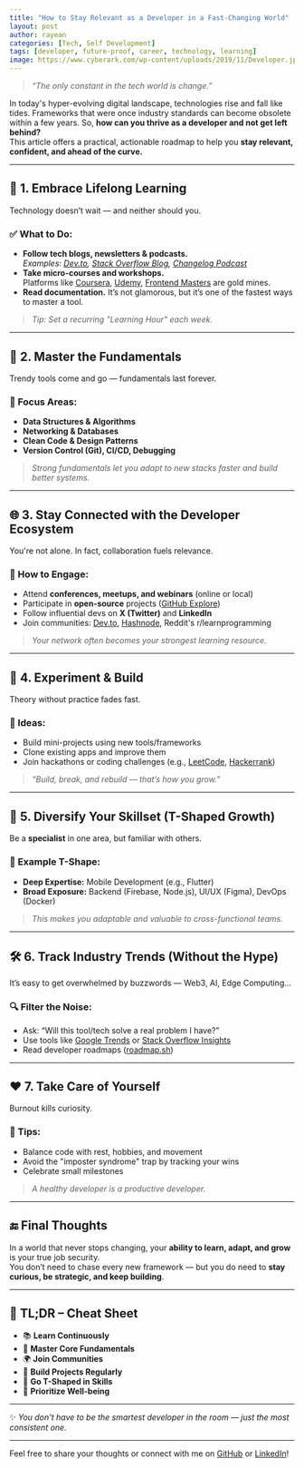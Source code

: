 ```yaml
---
title: "How to Stay Relevant as a Developer in a Fast-Changing World"
layout: post
author: rayean
categories: [Tech, Self Development]
tags: [developer, future-proof, career, technology, learning]
image: https://www.cyberark.com/wp-content/uploads/2019/11/Developer.jpg
---
```


> _“The only constant in the tech world is change.”_

In today's hyper-evolving digital landscape, technologies rise and fall like tides. Frameworks that were once industry standards can become obsolete within a few years. So, **how can you thrive as a developer and not get left behind?**  
This article offers a practical, actionable roadmap to help you **stay relevant, confident, and ahead of the curve.**

---

## 🚀 1. Embrace Lifelong Learning

Technology doesn’t wait — and neither should you.

### ✅ What to Do:
- **Follow tech blogs, newsletters & podcasts.**  
  _Examples: [Dev.to](https://dev.to), [Stack Overflow Blog](https://stackoverflow.blog), [Changelog Podcast](https://changelog.com/podcast)_
- **Take micro-courses and workshops.**  
  Platforms like [Coursera](https://coursera.org), [Udemy](https://udemy.com), [Frontend Masters](https://frontendmasters.com) are gold mines.
- **Read documentation.** It’s not glamorous, but it’s one of the fastest ways to master a tool.

> _Tip: Set a recurring "Learning Hour" each week._

---

## 🧠 2. Master the Fundamentals

Trendy tools come and go — fundamentals last forever.

### 🔧 Focus Areas:
- **Data Structures & Algorithms**
- **Networking & Databases**
- **Clean Code & Design Patterns**
- **Version Control (Git), CI/CD, Debugging**

> _Strong fundamentals let you adapt to new stacks faster and build better systems._

---

## 🌐 3. Stay Connected with the Developer Ecosystem

You're not alone. In fact, collaboration fuels relevance.

### 👥 How to Engage:
- Attend **conferences, meetups, and webinars** (online or local)
- Participate in **open-source** projects ([GitHub Explore](https://github.com/explore))
- Follow influential devs on **X (Twitter)** and **LinkedIn**
- Join communities: [Dev.to](https://dev.to), [Hashnode](https://hashnode.com), Reddit's r/learnprogramming

> _Your network often becomes your strongest learning resource._

---

## 🧪 4. Experiment & Build

Theory without practice fades fast.

### 🔨 Ideas:
- Build mini-projects using new tools/frameworks
- Clone existing apps and improve them
- Join hackathons or coding challenges (e.g., [LeetCode](https://leetcode.com), [Hackerrank](https://hackerrank.com))

> _“Build, break, and rebuild — that’s how you grow.”_

---

## 🌱 5. Diversify Your Skillset (T-Shaped Growth)

Be a **specialist** in one area, but familiar with others.

### 🧭 Example T-Shape:
- **Deep Expertise:** Mobile Development (e.g., Flutter)
- **Broad Exposure:** Backend (Firebase, Node.js), UI/UX (Figma), DevOps (Docker)

> _This makes you adaptable and valuable to cross-functional teams._

---

## 🛠 6. Track Industry Trends (Without the Hype)

It’s easy to get overwhelmed by buzzwords — Web3, AI, Edge Computing...

### 🔍 Filter the Noise:
- Ask: “Will this tool/tech solve a real problem I have?”
- Use tools like [Google Trends](https://trends.google.com) or [Stack Overflow Insights](https://stackoverflow.blog/company/insights/)
- Read developer roadmaps ([roadmap.sh](https://roadmap.sh))

---

## ❤️ 7. Take Care of Yourself

Burnout kills curiosity.

### 🧘 Tips:
- Balance code with rest, hobbies, and movement
- Avoid the "imposter syndrome" trap by tracking your wins
- Celebrate small milestones

> _A healthy developer is a productive developer._

---

## 🔚 Final Thoughts

In a world that never stops changing, your **ability to learn, adapt, and grow** is your true job security.  
You don’t need to chase every new framework — but you do need to **stay curious, be strategic, and keep building**.

---

## 📌 TL;DR – Cheat Sheet

- 📚 **Learn Continuously**
- 🧠 **Master Core Fundamentals**
- 🌍 **Join Communities**
- 🧪 **Build Projects Regularly**
- 🌱 **Go T-Shaped in Skills**
- 🧘 **Prioritize Well-being**

---

✨ *You don't have to be the smartest developer in the room — just the most consistent one.*

---

Feel free to share your thoughts or connect with me on [GitHub](https://github.com/your-username) or [LinkedIn](https://linkedin.com/in/your-profile)!

